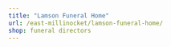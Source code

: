 ```yaml
---
title: "Lamson Funeral Home"
url: /east-millinocket/lamson-funeral-home/
shop: funeral directors
---
```

